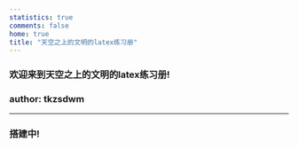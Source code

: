 ```yaml
---
statistics: true
comments: false
home: true
title: "天空之上的文明的latex练习册"
---
```


### 欢迎来到天空之上的文明的latex练习册!
### author: tkzsdwm
---
### 搭建中!
